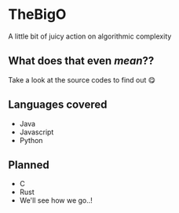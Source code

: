 # TheBigO
A little bit of juicy action on algorithmic complexity

## What does that even _mean_??

Take a look at the source codes to find out :yum:

## Languages covered

- Java
- Javascript
- Python

## Planned

- C
- Rust
- We'll see how we go..!
